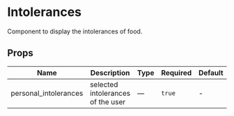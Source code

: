 # Intolerances

Component to display the intolerances of food.

## Props

<!-- @vuese:Intolerances:props:start -->
|Name|Description|Type|Required|Default|
|---|---|---|---|---|
|personal_intolerances|selected intolerances of the user|—|`true`|-|

<!-- @vuese:Intolerances:props:end -->


